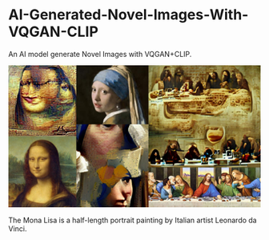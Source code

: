 # AI-Generated-Novel-Images-With-VQGAN-CLIP
An AI model generate Novel Images with VQGAN+CLIP.


![](images/cover.jpg)


The Mona Lisa is a half-length portrait painting by Italian artist Leonardo da Vinci. 
